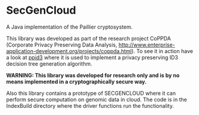 SecGenCloud
=========

A Java implementation of the Paillier cryptosystem.

This library was developed as part of the research project CoPPDA (Corporate Privacy Preserving Data Analysis, http://www.enterprise-application-development.org/projects/coppda.html). To see it in action have a look at [ppid3](https://github.com/kunerd/ppid3) where it is used to implement a privacy preserving ID3 decision tree generation algorithm.

**WARNING: This library was developed for research only and is by no means implemented in a cryptographically secure way.**

Also this library contains a prototype of SECGENCLOUD where it can perform secure computation on genomic data in cloud. The code is in the IndexBuild directory where the driver functions run the functionality.
